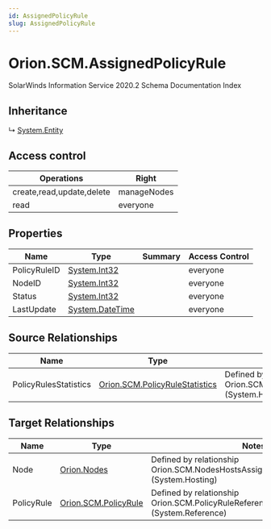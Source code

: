 ```yaml
---
id: AssignedPolicyRule
slug: AssignedPolicyRule
---
```


# Orion.SCM.AssignedPolicyRule

SolarWinds Information Service 2020.2 Schema Documentation Index

## Inheritance

↳ [System.Entity](./../System/Entity)

## Access control

| Operations | Right |
| ------ | ------ |
| create,read,update,delete | manageNodes |
| read | everyone |

## Properties

| Name | Type | Summary | Access Control |
| ------ | ------ | ------ | ------ |
| PolicyRuleID | [System.Int32](https://docs.microsoft.com/en-us/dotnet/api/system.int32) |  | everyone |
| NodeID | [System.Int32](https://docs.microsoft.com/en-us/dotnet/api/system.int32) |  | everyone |
| Status | [System.Int32](https://docs.microsoft.com/en-us/dotnet/api/system.int32) |  | everyone |
| LastUpdate | [System.DateTime](https://docs.microsoft.com/en-us/dotnet/api/system.datetime) |  | everyone |

## Source Relationships

| Name | Type | Notes |
| ------ | ------ | ------ |
| PolicyRulesStatistics | [Orion.SCM.PolicyRuleStatistics](./../Orion.SCM/PolicyRuleStatistics) | Defined by relationship Orion.SCM.AssignedPolicyRuleHostsStatistics (System.Hosting) |

## Target Relationships

| Name | Type | Notes |
| ------ | ------ | ------ |
| Node | [Orion.Nodes](./../Orion/Nodes) | Defined by relationship Orion.SCM.NodesHostsAssignedPolicyRules (System.Hosting) |
| PolicyRule | [Orion.SCM.PolicyRule](./../Orion.SCM/PolicyRule) | Defined by relationship Orion.SCM.PolicyRuleReferencesAssignedPolicyRules (System.Reference) |

